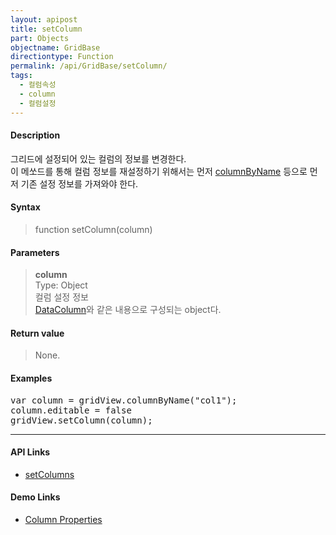 ```yaml
---
layout: apipost
title: setColumn
part: Objects
objectname: GridBase
directiontype: Function
permalink: /api/GridBase/setColumn/
tags:
  - 컬럼속성
  - column
  - 컬럼설정
---
```



#### Description

 그리드에 설정되어 있는 컬럼의 정보를 변경한다.  
 이 메쏘드를 통해 컬럼 정보를 재설정하기 위해서는 먼저 [columnByName](/api/GridBase/columnByName/) 등으로 먼저 기존 설정 정보를 가져와야 한다.

#### Syntax

> function setColumn(column)

#### Parameters

> **column**  
> Type: Object  
> 컬럼 설정 정보  
> [DataColumn](/api/types/DataColumn/)와 같은 내용으로 구성되는 object다.  

#### Return value

> None.

#### Examples 

<pre class="prettyprint">
var column = gridView.columnByName("col1");
column.editable = false
gridView.setColumn(column);
</pre>

---

#### API Links

* [setColumns](/api/GridBase/setColumns)

#### Demo Links

* [Column Properties](http://demo.realgrid.com/Demo/ColumnProperties)
